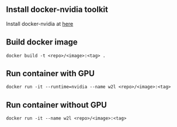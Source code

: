 ## Install docker-nvidia toolkit
Install docker-nvidia at [here](https://docs.nvidia.com/datacenter/cloud-native/container-toolkit/install-guide.html#docker)

## Build docker image
```
docker build -t <repo>/<image>:<tag> .
```

## Run container with GPU
```
docker run -it --runtime=nvidia --name w2l <repo>/<image>:<tag>
```

## Run container without GPU
```
docker run -it --name w2l <repo>/<image>:<tag>
```